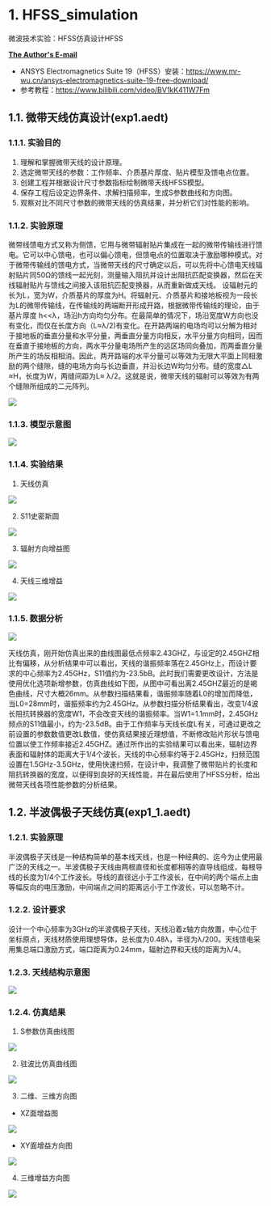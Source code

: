 # 1. HFSS_simulation
微波技术实验：HFSS仿真设计HFSS

**[The Author's E-mail](http://www.thdong.top/index.php/start-page.html)**

* ANSYS Electromagnetics Suite 19（HFSS）安装：https://www.mr-wu.cn/ansys-electromagnetics-suite-19-free-download/
* 参考教程：https://www.bilibili.com/video/BV1kK411W7Fm

## 1.1. 微带天线仿真设计(exp1.aedt)

### 1.1.1. 实验目的

1. 理解和掌握微带天线的设计原理。
2. 选定微带天线的参数：工作频率、介质基片厚度、贴片模型及馈电点位置。
3. 创建工程并根据设计尺寸参数指标绘制微带天线HFSS模型。
4. 保存工程后设定边界条件、求解扫描频率，生成S参数曲线和方向图。
5. 观察对比不同尺寸参数的微带天线的仿真结果，并分析它们对性能的影响。

### 1.1.2. 实验原理

微带线馈电方式又称为侧馈，它用与微带辐射贴片集成在一起的微带传输线进行馈电。它可以中心馈电，也可以偏心馈电，但馈电点的位置取决于激励哪种模式。对于微带传输线的馈电方式，当微带天线的尺寸确定以后，可以先将中心馈电天线辐射贴片同50Ω的馈线一起光刻，测量输入阻抗并设计出阻抗匹配变换器，然后在天线辐射贴片与馈线之间接入该阻抗匹配变换器，从而重新做成天线。
设辐射元的长为L，宽为W，介质基片的厚度为H。将辐射元、介质基片和接地板视为一段长为L的微带传输线，在传输线的两端断开形成开路，根据微带传输线的理论，由于基片厚度	h<<λ，场沿h方向均匀分布。在最简单的情况下，场沿宽度W方向也没有变化，而仅在长度方向（L≈λ/2)有变化。在开路两端的电场均可以分解为相对于接地板的垂直分量和水平分量，两垂直分量方向相反，水平分量方向相同，因而在垂直于接地板的方向，两水平分量电场所产生的远区场同向叠加，而两垂直分量所产生的场反相相消。因此，两开路端的水平分量可以等效为无限大平面上同相激励的两个缝隙，缝的电场方向与长边垂直，并沿长边W均匀分布。缝的宽度△L ≈H，长度为W，两缝间距为L≈ λ/2。这就是说，微带天线的辐射可以等效为有两个缝隙所组成的二元阵列。

![](https://ythdong.gitee.io/blog_image/%E4%B8%93%E4%B8%9A%E8%AF%BE/weibo1.png)

### 1.1.3. 模型示意图

![](https://ythdong.gitee.io/blog_image/%E4%B8%93%E4%B8%9A%E8%AF%BE/weibo3.png)

### 1.1.4. 实验结果

1. 天线仿真

![](https://ythdong.gitee.io/blog_image/%E4%B8%93%E4%B8%9A%E8%AF%BE/weibo4.png)

2. S11史密斯圆

![](https://ythdong.gitee.io/blog_image/%E4%B8%93%E4%B8%9A%E8%AF%BE/weibo5.png)

3. 辐射方向增益图

![](https://ythdong.gitee.io/blog_image/%E4%B8%93%E4%B8%9A%E8%AF%BE/weibo6.png)

4. 天线三维增益

![](https://ythdong.gitee.io/blog_image/%E4%B8%93%E4%B8%9A%E8%AF%BE/weibo7.png)

### 1.1.5. 数据分析

![](https://ythdong.gitee.io/blog_image/%E4%B8%93%E4%B8%9A%E8%AF%BE/weibo9.png)

天线仿真，刚开始仿真出来的曲线图最低点频率2.43GHZ，与设定的2.45GHZ相比有偏移，从分析结果中可以看出，天线的谐振频率落在2.45GHz上，而设计要求的中心频率为2.45GHz，S11值约为-23.5bB。此时我们需要更改设计，方法是使用优化选项新增参数，仿真曲线如下图，从图中可看出离2.45GHZ最近的是褐色曲线，尺寸大概26mm。从参数扫描结果看，谐振频率随着L0的增加而降低，当L0=28mm时，谐振频率约为2.45GHz。从参数扫描分析结果看出，改变1/4波长阻抗转换器的宽度W1，不会改变天线的谐振频率。当W1=1.1mm时，2.45GHz频点的S11值最小，约为-23.5dB。由于工作频率与天线长度L有关，可通过更改之前设置的参数数值更改L数值，使仿真结果接近理想值，不断修改贴片形状与馈电位置以使工作频率接近2.45GHZ。通过所作出的实验结果可以看出来，辐射边界表面和辐射体的距离大于1/4个波长，天线的中心频率约等于2.45GHz，扫频范围设置在1.5GHz-3.5GHz，使用快速扫频，在设计中，我调整了微带贴片的长度和阻抗转换器的宽度，以便得到良好的天线性能，并在最后使用了HFSS分析，给出微带天线各项性能参数的分析结果。

## 1.2. 半波偶极子天线仿真(exp1_1.aedt)

### 1.2.1. 实验原理

半波偶极子天线是一种结构简单的基本线天线，也是一种经典的、迄今为止使用最广泛的天线之一。半波偶极子天线由两根直径和长度都相等的直导线组成，每根导线的长度为1/4个工作波长。导线的直径远小于工作波长，在中间的两个端点上由等幅反向的电压激励，中间端点之间的距离远小于工作波长，可以忽略不计。

### 1.2.2. 设计要求

设计一个中心频率为3GHz的半波偶极子天线，天线沿着z轴方向放置，中心位于坐标原点，天线材质使用理想导体，总长度为0.48λ，半径为λ/200。天线馈电采用集总端口激励方式，端口距离为0.24mm，辐射边界和天线的距离为λ/4。

### 1.2.3. 天线结构示意图

![](https://ythdong.gitee.io/blog_image/%E4%B8%93%E4%B8%9A%E8%AF%BE/weibo11.png)

### 1.2.4. 仿真结果

1. S参数仿真曲线图

![](https://ythdong.gitee.io/blog_image/%E4%B8%93%E4%B8%9A%E8%AF%BE/weibo12.png)

2. 驻波比仿真曲线图

![](https://ythdong.gitee.io/blog_image/%E4%B8%93%E4%B8%9A%E8%AF%BE/weibo13.png)

3. 二维、三维方向图
 * XZ面增益图

![](https://ythdong.gitee.io/blog_image/%E4%B8%93%E4%B8%9A%E8%AF%BE/weibo14.png)

 * XY面增益方向图

![](https://ythdong.gitee.io/blog_image/%E4%B8%93%E4%B8%9A%E8%AF%BE/weibo15.png)

4. 三维增益方向图

![](https://ythdong.gitee.io/blog_image/%E4%B8%93%E4%B8%9A%E8%AF%BE/weibo16.png)
